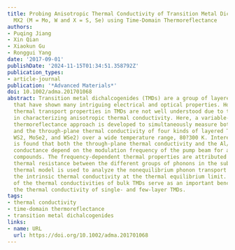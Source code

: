 ```yaml
---
title: Probing Anisotropic Thermal Conductivity of Transition Metal Dichalcogenides
  MX2 (M = Mo, W and X = S, Se) using Time-Domain Thermoreflectance
authors:
- Puqing Jiang
- Xin Qian
- Xiaokun Gu
- Ronggui Yang
date: '2017-09-01'
publishDate: '2024-11-15T01:34:51.358792Z'
publication_types:
- article-journal
publication: '*Advanced Materials*'
doi: 10.1002/adma.201701068
abstract: Transition metal dichalcogenides (TMDs) are a group of layered 2D semiconductors
  that have shown many intriguing electrical and optical properties. However, the
  thermal transport properties in TMDs are not well understood due to the challenges
  in characterizing anisotropic thermal conductivity. Here, a variable-spot-size time-domain
  thermoreflectance approach is developed to simultaneously measure both the in-plane
  and the through-plane thermal conductivity of four kinds of layered TMDs (MoS2,
  WS2, MoSe2, and WSe2) over a wide temperature range, 80?300 K. Interestingly, it
  is found that both the through-plane thermal conductivity and the Al/TMD interface
  conductance depend on the modulation frequency of the pump beam for all these four
  compounds. The frequency-dependent thermal properties are attributed to the nonequilibrium
  thermal resistance between the different groups of phonons in the substrate. A two-channel
  thermal model is used to analyze the nonequilibrium phonon transport and to derive
  the intrinsic thermal conductivity at the thermal equilibrium limit. The measurements
  of the thermal conductivities of bulk TMDs serve as an important benchmark for understanding
  the thermal conductivity of single- and few-layer TMDs.
tags:
- thermal conductivity
- time-domain thermoreflectance
- transition metal dichalcogenides
links:
- name: URL
  url: https://doi.org/10.1002/adma.201701068
---
```

